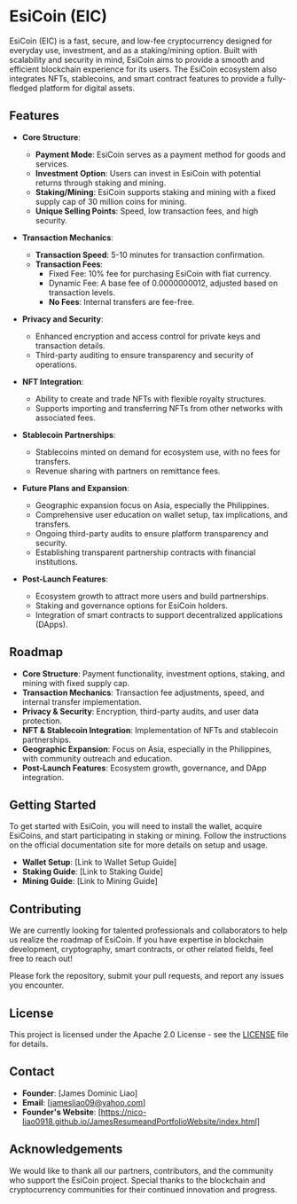 # EsiCoin (EIC)

EsiCoin (EIC) is a fast, secure, and low-fee cryptocurrency designed for everyday use, investment, and as a staking/mining option. Built with scalability and security in mind, EsiCoin aims to provide a smooth and efficient blockchain experience for its users. The EsiCoin ecosystem also integrates NFTs, stablecoins, and smart contract features to provide a fully-fledged platform for digital assets.

## Features

- **Core Structure**:
  - **Payment Mode**: EsiCoin serves as a payment method for goods and services.
  - **Investment Option**: Users can invest in EsiCoin with potential returns through staking and mining.
  - **Staking/Mining**: EsiCoin supports staking and mining with a fixed supply cap of 30 million coins for mining.
  - **Unique Selling Points**: Speed, low transaction fees, and high security.

- **Transaction Mechanics**:
  - **Transaction Speed**: 5-10 minutes for transaction confirmation.
  - **Transaction Fees**:
    - Fixed Fee: 10% fee for purchasing EsiCoin with fiat currency.
    - Dynamic Fee: A base fee of 0.0000000012, adjusted based on transaction levels.
    - **No Fees**: Internal transfers are fee-free.

- **Privacy and Security**:
  - Enhanced encryption and access control for private keys and transaction details.
  - Third-party auditing to ensure transparency and security of operations.

- **NFT Integration**:
  - Ability to create and trade NFTs with flexible royalty structures.
  - Supports importing and transferring NFTs from other networks with associated fees.
  
- **Stablecoin Partnerships**:
  - Stablecoins minted on demand for ecosystem use, with no fees for transfers.
  - Revenue sharing with partners on remittance fees.

- **Future Plans and Expansion**:
  - Geographic expansion focus on Asia, especially the Philippines.
  - Comprehensive user education on wallet setup, tax implications, and transfers.
  - Ongoing third-party audits to ensure platform transparency and security.
  - Establishing transparent partnership contracts with financial institutions.

- **Post-Launch Features**:
  - Ecosystem growth to attract more users and build partnerships.
  - Staking and governance options for EsiCoin holders.
  - Integration of smart contracts to support decentralized applications (DApps).

## Roadmap

- **Core Structure**: Payment functionality, investment options, staking, and mining with fixed supply cap.
- **Transaction Mechanics**: Transaction fee adjustments, speed, and internal transfer implementation.
- **Privacy & Security**: Encryption, third-party audits, and user data protection.
- **NFT & Stablecoin Integration**: Implementation of NFTs and stablecoin partnerships.
- **Geographic Expansion**: Focus on Asia, especially in the Philippines, with community outreach and education.
- **Post-Launch Features**: Ecosystem growth, governance, and DApp integration.

## Getting Started

To get started with EsiCoin, you will need to install the wallet, acquire EsiCoins, and start participating in staking or mining. Follow the instructions on the official documentation site for more details on setup and usage.

- **Wallet Setup**: [Link to Wallet Setup Guide]
- **Staking Guide**: [Link to Staking Guide]
- **Mining Guide**: [Link to Mining Guide]

## Contributing

We are currently looking for talented professionals and collaborators to help us realize the roadmap of EsiCoin. If you have expertise in blockchain development, cryptography, smart contracts, or other related fields, feel free to reach out!

Please fork the repository, submit your pull requests, and report any issues you encounter.

## License

This project is licensed under the Apache 2.0 License - see the [LICENSE](LICENSE) file for details.

## Contact

- **Founder**: [James Dominic Liao]
- **Email**: [jamesliao09@yahoo.com]
- **Founder's Website**: [https://nico-liao0918.github.io/JamesResumeandPortfolioWebsite/index.html]

## Acknowledgements

We would like to thank all our partners, contributors, and the community who support the EsiCoin project. Special thanks to the blockchain and cryptocurrency communities for their continued innovation and progress.

